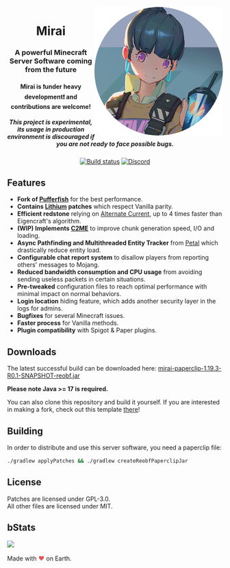 <img src="logo.webp" alt="Mirai Face" align="right">
<div align="center">
  <h1>Mirai</h1>
  <h3>A powerful Minecraft Server Software coming from the future</h3>
  <h4>Mirai is ❗under heavy development❗ and contributions are welcome!</h4>
  <h5><b>This project is experimental, its usage in production environment is discouraged if you are not ready to face possible bugs.</b></h5>

  [![Build status](https://img.shields.io/github/actions/workflow/status/Dreeam-qwq/Mirai/build-purpur1193.yml?branch=purpur%2F1.19.3&style=for-the-badge)](https://github.com/Dreeam-qwq/Mirai/releases/tag/purpur-1.19.3)
  [![Discord](https://img.shields.io/discord/928402257605701683?color=5865F2&label=discord&style=for-the-badge)](https://discord.gg/DdH6Yfu9gM)
</div>

## Features

- **Fork of [Pufferfish](https://github.com/pufferfish-gg/Pufferfish)** for the best performance.
- **Contains [Lithium](https://github.com/CaffeineMC/lithium-fabric) patches** which respect Vanilla parity.
- **Efficient redstone** relying on [Alternate Current](https://github.com/SpaceWalkerRS/alternate-current), up to 4 times faster than Eigencraft's algorithm.
- **(WIP) Implements [C2ME](https://github.com/RelativityMC/C2ME-fabric)** to improve chunk generation speed, I/O and loading.
- **Async Pathfinding and Multithreaded Entity Tracker** from [Petal](https://github.com/Bloom-host/Petal) which drastically reduce entity load.
- **Configurable chat report system** to disallow players from reporting others' messages to Mojang.
- **Reduced bandwidth consumption and CPU usage** from avoiding sending useless packets in certain situations.
- **Pre-tweaked** configuration files to reach optimal performance with minimal impact on normal behaviors.
- **Login location** hiding feature, which adds another security layer in the logs for admins.
- **Bugfixes** for several Minecraft issues.
- **Faster process** for Vanilla methods.
- **Plugin compatibility** with Spigot & Paper plugins.

## Downloads
The latest successful build can be downloaded here:
[mirai-paperclip-1.19.3-R0.1-SNAPSHOT-reobf.jar](https://github.com/Dreeam-qwq/Mirai/releases/tag/purpur-1.19.3)

**Please note Java >= 17 is required.**

You can also clone this repository and build it yourself.
If you are interested in making a fork, check out this template [there](https://github.com/PaperMC/paperweight-examples)!

## Building
In order to distribute and use this server software, you need a paperclip file:

```bash
./gradlew applyPatches && ./gradlew createReobfPaperclipJar
```

## License
Patches are licensed under GPL-3.0.  
All other files are licensed under MIT.

## bStats
[![](https://bstats.org/signatures/server-implementation/mirai.svg)](https://bstats.org/plugin/server-implementation/Mirai/14774)

Made with <span style="color: #e25555;">&#9829;</span> on Earth.
